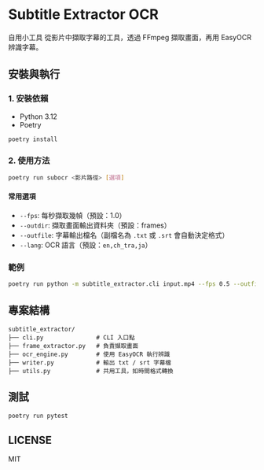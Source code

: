 # Subtitle Extractor OCR

自用小工具
從影片中擷取字幕的工具，透過 FFmpeg 擷取畫面，再用 EasyOCR 辨識字幕。

## 安裝與執行

### 1. 安裝依賴

- Python 3.12
- Poetry

```bash
poetry install
```

### 2. 使用方法

```bash
poetry run subocr <影片路徑> [選項]
```

#### 常用選項

- `--fps`: 每秒擷取幾幀（預設：1.0）
- `--outdir`: 擷取畫面輸出資料夾（預設：frames）
- `--outfile`: 字幕輸出檔名（副檔名為 `.txt` 或 `.srt` 會自動決定格式）
- `--lang`: OCR 語言（預設：`en,ch_tra,ja`）

### 範例

```bash
poetry run python -m subtitle_extractor.cli input.mp4 --fps 0.5 --outfile subtitle.srt
```

## 專案結構

```tree
subtitle_extractor/
├── cli.py               # CLI 入口點
├── frame_extractor.py   # 負責擷取畫面
├── ocr_engine.py        # 使用 EasyOCR 執行辨識
├── writer.py            # 輸出 txt / srt 字幕檔
├── utils.py             # 共用工具，如時間格式轉換
```

## 測試

```bash
poetry run pytest
```

## LICENSE

MIT

